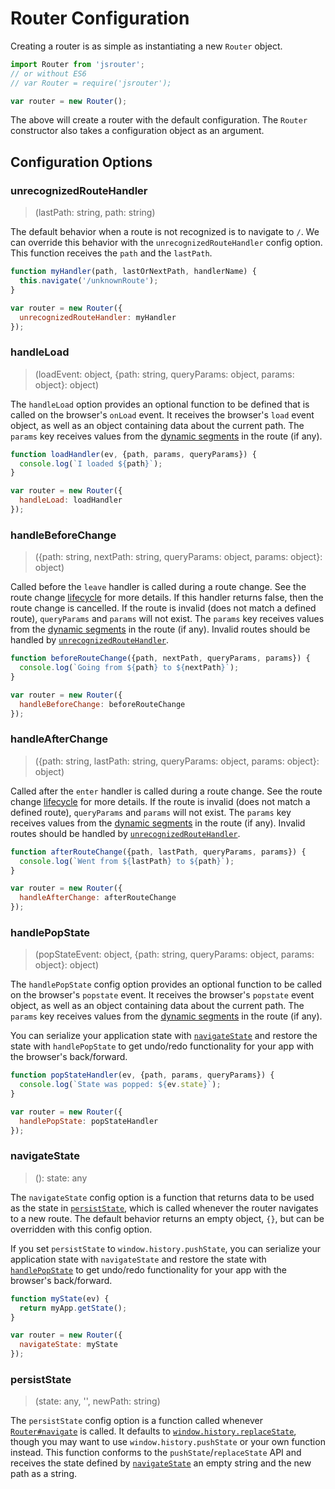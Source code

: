 # Router Configuration

Creating a router is as simple as instantiating a new `Router` object.

```js
import Router from 'jsrouter';
// or without ES6
// var Router = require('jsrouter');

var router = new Router();
```

The above will create a router with the default configuration. The `Router` constructor also takes a configuration object as an argument.

## Configuration Options

### unrecognizedRouteHandler

> (lastPath: string, path: string)

The default behavior when a route is not recognized is to navigate to `/`. We can override this behavior with the `unrecognizedRouteHandler` config option. This function receives the `path` and the `lastPath`.

```js
function myHandler(path, lastOrNextPath, handlerName) {
  this.navigate('/unknownRoute');
}

var router = new Router({
  unrecognizedRouteHandler: myHandler
});
```

### handleLoad

> (loadEvent: object, {path: string, queryParams: object, params: object}: object)

The `handleLoad` option provides an optional function to be defined that is called on the browser's `onLoad` event. It receives the browser's `load` event object, as well as an object containing data about the current path. The `params` key receives values from the [dynamic segments](./defining-routes.md#dynamic-segments) in the route (if any).

```js
function loadHandler(ev, {path, params, queryParams}) {
  console.log(`I loaded ${path}`);
}

var router = new Router({
  handleLoad: loadHandler
});
```

### handleBeforeChange

> ({path: string, nextPath: string, queryParams: object, params: object}: object)

Called before the `leave` handler is called during a route change. See the route change [lifecycle](./lifecycle.md) for more details. If this handler returns false, then the route change is cancelled. If the route is invalid (does not match a defined route), `queryParams` and `params` will not exist. The `params` key receives values from the [dynamic segments](./defining-routes.md#dynamic-segments) in the route (if any). Invalid routes should be handled by [`unrecognizedRouteHandler`](#unrecognizedroutehandler).

```js
function beforeRouteChange({path, nextPath, queryParams, params}) {
  console.log(`Going from ${path} to ${nextPath}`);
}

var router = new Router({
  handleBeforeChange: beforeRouteChange
});
```

### handleAfterChange

> ({path: string, lastPath: string, queryParams: object, params: object}: object)

Called after the `enter` handler is called during a route change. See the route change [lifecycle](./lifecycle.md) for more details. If the route is invalid (does not match a defined route), `queryParams` and `params` will not exist. The `params` key receives values from the [dynamic segments](./defining-routes.md#dynamic-segments) in the route (if any). Invalid routes should be handled by [`unrecognizedRouteHandler`](#unrecognizedroutehandler).

```js
function afterRouteChange({path, lastPath, queryParams, params}) {
  console.log(`Went from ${lastPath} to ${path}`);
}

var router = new Router({
  handleAfterChange: afterRouteChange
});
```

### handlePopState

> (popStateEvent: object, {path: string, queryParams: object, params: object}: object)

The `handlePopState` config option provides an optional function to be called on the browser's `popstate` event. It receives the browser's `popstate` event object, as well as an object containing data about the current path. The `params` key receives values from the [dynamic segments](./defining-routes.md#dynamic-segments) in the route (if any).

You can serialize your application state with [`navigateState`](#navigatestate) and restore the state with `handlePopState` to get undo/redo functionality for your app with the browser's back/forward.

```js
function popStateHandler(ev, {path, params, queryParams}) {
  console.log(`State was popped: ${ev.state}`);
}

var router = new Router({
  handlePopState: popStateHandler
});
```

### navigateState

> (): state: any

The `navigateState` config option is a function that returns data to be used as the state in [`persistState`](#persiststate), which is called whenever the router navigates to a new route. The default behavior returns an empty object, `{}`, but can be overridden with this config option.

If you set `persistState` to `window.history.pushState`, you can serialize your application state with `navigateState` and restore the state with [`handlePopState`](#handlepopstate) to get undo/redo functionality for your app with the browser's back/forward.

```js
function myState(ev) {
  return myApp.getState();
}

var router = new Router({
  navigateState: myState
});
```

### persistState

> (state: any, '', newPath: string)

The `persistState` config option is a function called whenever [`Router#navigate`](./router.md#navigate) is called. It defaults to [`window.history.replaceState`](https://developer.mozilla.org/en-US/docs/Web/API/History_API), though you may want to use `window.history.pushState` or your own function instead. This function conforms to the `pushState`/`replaceState` API and receives the state defined by [`navigateState`](#navigatestate) an empty string and the new path as a string.
